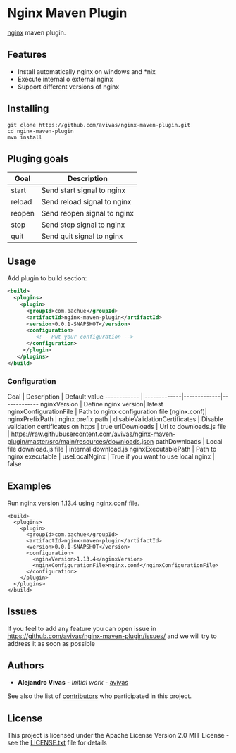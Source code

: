 # Nginx Maven Plugin

[nginx](https://www.nginx.com/) maven plugin. 

## Features

* Install automatically nginx on windows and *nix
* Execute internal o external nginx
* Support different versions of nginx

## Installing

```
git clone https://github.com/avivas/nginx-maven-plugin.git
cd nginx-maven-plugin
mvn install
```

## Pluging goals

Goal | Description
------------ | -------------
start | Send start signal to nginx
reload | Send reload signal to nginx
reopen | Send reopen signal to nginx
stop | Send stop signal to nginx
quit | Send quit signal to nginx

## Usage

Add plugin to build section:

```xml
<build>
  <plugins>
    <plugin>
      <groupId>com.bachue</groupId>
      <artifactId>nginx-maven-plugin</artifactId>
      <version>0.0.1-SNAPSHOT</version>
      <configuration>
         <!-- Put your configuration -->
      </configuration>
     </plugin>
   </plugins>
</build>
```
### Configuration

Goal | Description | Default value
------------ | -------------|-------------|-------------
nginxVersion | Define nginx version| latest
nginxConfigurationFile | Path to nginx configuration file (nginx.conf)|  
nginxPrefixPath | nginx prefix path | 
disableValidationCertificates | Disable validation certificates on https | true
urlDownloads | Url to downloads.js file | https://raw.githubusercontent.com/avivas/nginx-maven-plugin/master/src/main/resources/downloads.json 
pathDownloads | Local file download.js file |  internal download.js
nginxExecutablePath | Path to nginx executable | 
useLocalNginx | True if you want to use local nginx | false


## Examples

Run nginx version 1.13.4 using nginx.conf file.

```
<build>
  <plugins>
    <plugin>
      <groupId>com.bachue</groupId>
      <artifactId>nginx-maven-plugin</artifactId>
      <version>0.0.1-SNAPSHOT</version>
      <configuration>
        <nginxVersion>1.13.4</nginxVersion>
        <nginxConfigurationFile>nginx.conf</nginxConfigurationFile>
      </configuration>
    </plugin>
  </plugins>
</build>
```

## Issues

If you feel to add any feature you can open issue in https://github.com/avivas/nginx-maven-plugin/issues/ and we will try to address it as soon as possible

## Authors

* **Alejandro Vivas** - *Initial work* - [avivas](https://github.com/avivas)

See also the list of [contributors](https://github.com/avivas/nginx-maven-plugin/contributors) who participated in this project.

## License

This project is licensed under the Apache License Version 2.0 MIT License - see the [LICENSE.txt](LICENSE.txt) file for details
